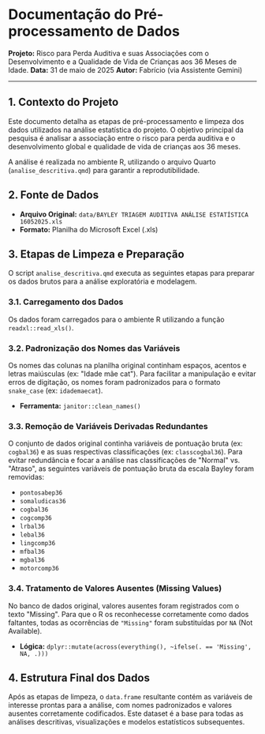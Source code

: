 # Documentação do Pré-processamento de Dados

**Projeto:** Risco para Perda Auditiva e suas Associações com o Desenvolvimento e a Qualidade de Vida de Crianças aos 36 Meses de Idade.
**Data:** 31 de maio de 2025
**Autor:** Fabrício (via Assistente Gemini)

---

## 1. Contexto do Projeto

Este documento detalha as etapas de pré-processamento e limpeza dos dados utilizados na análise estatística do projeto. O objetivo principal da pesquisa é analisar a associação entre o risco para perda auditiva e o desenvolvimento global e qualidade de vida de crianças aos 36 meses.

A análise é realizada no ambiente R, utilizando o arquivo Quarto (`analise_descritiva.qmd`) para garantir a reprodutibilidade.

## 2. Fonte de Dados

- **Arquivo Original:** `data/BAYLEY TRIAGEM AUDITIVA ANÁLISE ESTATÍSTICA 16052025.xls`
- **Formato:** Planilha do Microsoft Excel (.xls)

## 3. Etapas de Limpeza e Preparação

O script `analise_descritiva.qmd` executa as seguintes etapas para preparar os dados brutos para a análise exploratória e modelagem.

### 3.1. Carregamento dos Dados

Os dados foram carregados para o ambiente R utilizando a função `readxl::read_xls()`.

### 3.2. Padronização dos Nomes das Variáveis

Os nomes das colunas na planilha original continham espaços, acentos e letras maiúsculas (ex: "Idade mãe cat"). Para facilitar a manipulação e evitar erros de digitação, os nomes foram padronizados para o formato `snake_case` (ex: `idademaecat`).

- **Ferramenta:** `janitor::clean_names()`

### 3.3. Remoção de Variáveis Derivadas Redundantes

O conjunto de dados original continha variáveis de pontuação bruta (ex: `cogbal36`) e as suas respectivas classificações (ex: `classcogbal36`). Para evitar redundância e focar a análise nas classificações de "Normal" vs. "Atraso", as seguintes variáveis de pontuação bruta da escala Bayley foram removidas:

- `pontosabep36`
- `somaludicas36`
- `cogbal36`
- `cogcomp36`
- `lrbal36`
- `lebal36`
- `lingcomp36`
- `mfbal36`
- `mgbal36`
- `motorcomp36`

### 3.4. Tratamento de Valores Ausentes (Missing Values)

No banco de dados original, valores ausentes foram registrados com o texto "Missing". Para que o R os reconhecesse corretamente como dados faltantes, todas as ocorrências de `"Missing"` foram substituídas por `NA` (Not Available).

- **Lógica:** `dplyr::mutate(across(everything(), ~ifelse(. == 'Missing', NA, .)))`

## 4. Estrutura Final dos Dados

Após as etapas de limpeza, o `data.frame` resultante contém as variáveis de interesse prontas para a análise, com nomes padronizados e valores ausentes corretamente codificados. Este dataset é a base para todas as análises descritivas, visualizações e modelos estatísticos subsequentes. 